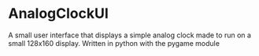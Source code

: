 # AnalogClockUI
A small user interface that displays a simple analog clock made to run on a small 128x160 display. Written in python with the pygame module
